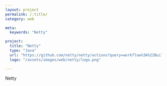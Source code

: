 ```yaml
---
layout: project
permalink: /:title/
category: web

meta:
  keywords: "Netty"

project:
  title: "Netty"
  type: "Java"
  url: "https://github.com/netty/netty/actions?query=workflow%3A%22Build+PR%22"
  logo: "/assets/images/web/netty/logo.png"

---	
```

<p>Netty</p>
